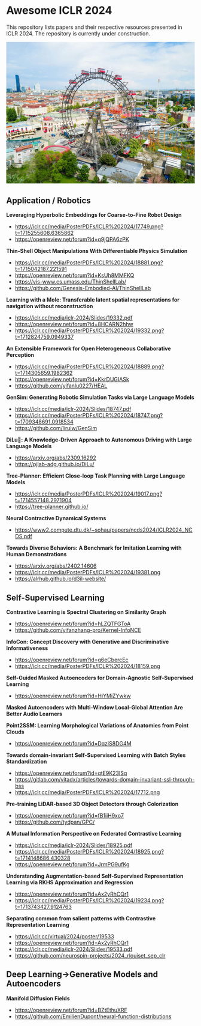 # Awesome ICLR 2024

This repository lists papers and their respective resources presented in ICLR 2024. The repository is currently under construction.


![Image Description](prater.jpg)


## Application / Robotics 



**Leveraging Hyperbolic Embeddings for Coarse-to-Fine Robot Design**
- https://iclr.cc/media/PosterPDFs/ICLR%202024/17749.png?t=1715255608.6365862
- https://openreview.net/forum?id=q9jQPA6zPK



**Thin-Shell Object Manipulations With Differentiable Physics Simulation**
- https://iclr.cc/media/PosterPDFs/ICLR%202024/18881.png?t=1715042187.221591
- https://openreview.net/forum?id=KsUh8MMFKQ
- https://vis-www.cs.umass.edu/ThinShellLab/
- https://github.com/Genesis-Embodied-AI/ThinShellLab




**Learning with a Mole: Transferable latent spatial representations for navigation without reconstruction**
- https://iclr.cc/media/iclr-2024/Slides/19332.pdf
- https://openreview.net/forum?id=8HCARN2hhw
- https://iclr.cc/media/PosterPDFs/ICLR%202024/19332.png?t=1712824759.0949337



**An Extensible Framework for Open Heterogeneous Collaborative Perception**
- https://iclr.cc/media/PosterPDFs/ICLR%202024/18889.png?t=1714305659.1982362
- https://openreview.net/forum?id=KkrDUGIASk
- https://github.com/yifanlu0227/HEAL



**GenSim: Generating Robotic Simulation Tasks via Large Language Models**
- https://iclr.cc/media/iclr-2024/Slides/18747.pdf
- https://iclr.cc/media/PosterPDFs/ICLR%202024/18747.png?t=1709348691.0918534
- https://github.com/liruiw/GenSim


**DiLu🐴: A Knowledge-Driven Approach to Autonomous Driving with Large Language Models**
- https://arxiv.org/abs/2309.16292
- https://pjlab-adg.github.io/DiLu/


**Tree-Planner: Efficient Close-loop Task Planning with Large Language Models**
- https://iclr.cc/media/PosterPDFs/ICLR%202024/19017.png?t=1714557148.2971904
- https://tree-planner.github.io/



**Neural Contractive Dynamical Systems**
- https://www2.compute.dtu.dk/~sohau/papers/ncds2024/ICLR2024_NCDS.pdf



**Towards Diverse Behaviors: A Benchmark for Imitation Learning with Human Demonstrations**
- https://arxiv.org/abs/2402.14606
- https://iclr.cc/media/PosterPDFs/ICLR%202024/19381.png
- https://alrhub.github.io/d3il-website/




## Self-Supervised Learning


**Contrastive Learning is Spectral Clustering on Similarity Graph**
- https://openreview.net/forum?id=hLZQTFGToA
- https://github.com/yifanzhang-pro/Kernel-InfoNCE



**InfoCon: Concept Discovery with Generative and Discriminative Informativeness**
- https://openreview.net/forum?id=g6eCbercEc
- https://iclr.cc/media/PosterPDFs/ICLR%202024/18159.png


**Self-Guided Masked Autoencoders for Domain-Agnostic Self-Supervised Learning**
- https://openreview.net/forum?id=HiYMiZYwkw


**Masked Autoencoders with Multi-Window Local-Global Attention Are Better Audio Learners**


**Point2SSM: Learning Morphological Variations of Anatomies from Point Clouds**
- https://openreview.net/forum?id=DqziS8DG4M


**Towards domain-invariant Self-Supervised Learning with Batch Styles Standardization**
- https://openreview.net/forum?id=qtE9K23ISq
- https://gitlab.com/vitadx/articles/towards-domain-invariant-ssl-through-bss
- https://iclr.cc/media/PosterPDFs/ICLR%202024/17712.png


**Pre-training LiDAR-based 3D Object Detectors through Colorization**
- https://openreview.net/forum?id=fB1iiH9xo7
- https://github.com/tydpan/GPC/


**A Mutual Information Perspective on Federated Contrastive Learning**
- https://iclr.cc/media/iclr-2024/Slides/18925.pdf
- https://iclr.cc/media/PosterPDFs/ICLR%202024/18925.png?t=1714148686.430328
- https://openreview.net/forum?id=JrmPG9ufKg


**Understanding Augmentation-based Self-Supervised Representation Learning via RKHS Approximation and Regression**
- https://openreview.net/forum?id=Ax2yRhCQr1
- https://iclr.cc/media/PosterPDFs/ICLR%202024/19234.png?t=1713743427.9124763

**Separating common from salient patterns with Contrastive Representation Learning**
- https://iclr.cc/virtual/2024/poster/19533
- https://openreview.net/forum?id=Ax2yRhCQr1
- https://iclr.cc/media/iclr-2024/Slides/19533.pdf
- https://github.com/neurospin-projects/2024_rlouiset_sep_clr


## Deep Learning->Generative Models and Autoencoders

**Manifold Diffusion Fields**
- https://openreview.net/forum?id=BZtEthuXRF
- https://github.com/EmilienDupont/neural-function-distributions

